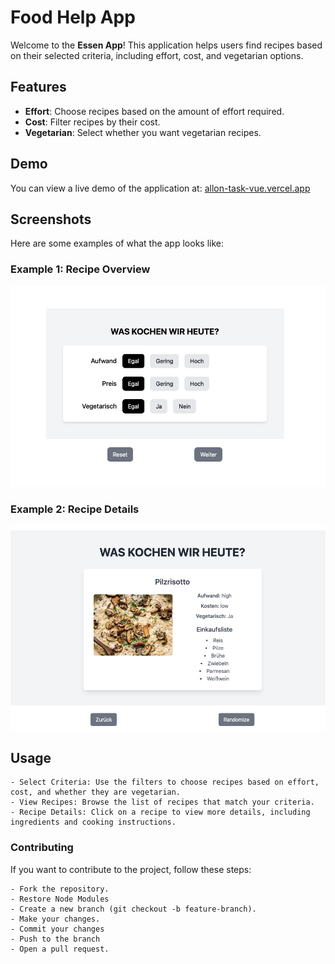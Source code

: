 # Food Help App

Welcome to the **Essen App**! This application helps users find recipes based on their selected criteria, including effort, cost, and vegetarian options.

## Features

- **Effort**: Choose recipes based on the amount of effort required.
- **Cost**: Filter recipes by their cost.
- **Vegetarian**: Select whether you want vegetarian recipes.

## Demo

You can view a live demo of the application at: [allon-task-vue.vercel.app](https://allon-task-vue.vercel.app)

## Screenshots

Here are some examples of what the app looks like:

### Example 1: Recipe Overview

![Recipe Overview](./src/assets/1.png)

### Example 2: Recipe Details

![Recipe Details](./src/assets/2.png)

## Usage

    - Select Criteria: Use the filters to choose recipes based on effort, cost, and whether they are vegetarian.
    - View Recipes: Browse the list of recipes that match your criteria.
    - Recipe Details: Click on a recipe to view more details, including ingredients and cooking instructions.

### Contributing

If you want to contribute to the project, follow these steps:

    - Fork the repository.
    - Restore Node Modules
    - Create a new branch (git checkout -b feature-branch).
    - Make your changes.
    - Commit your changes
    - Push to the branch
    - Open a pull request.
